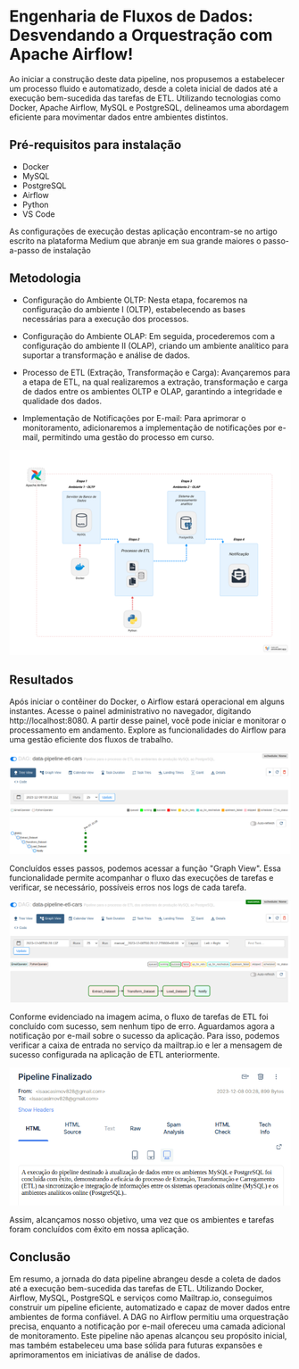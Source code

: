 # Engenharia de Fluxos de Dados: Desvendando a Orquestração com Apache Airflow!

Ao iniciar a construção deste data pipeline, nos propusemos a estabelecer um processo fluido e automatizado, desde a coleta inicial de dados até a execução bem-sucedida das tarefas de ETL. Utilizando tecnologias como Docker, Apache Airflow, MySQL e PostgreSQL, delineamos uma abordagem eficiente para movimentar dados entre ambientes distintos.

## Pré-requisitos para instalação
- Docker
- MySQL
- PostgreSQL
- Airflow
- Python
- VS Code

As configurações de execução destas aplicação encontram-se no artigo escrito na plataforma Medium que abranje em sua grande maiores o passo-a-passo de instalação

## Metodologia

- Configuração do Ambiente OLTP:
Nesta etapa, focaremos na configuração do ambiente I (OLTP), estabelecendo as bases necessárias para a execução dos processos.

- Configuração do Ambiente OLAP:
Em seguida, procederemos com a configuração do ambiente II (OLAP), criando um ambiente analítico para suportar a transformação e análise de dados.

- Processo de ETL (Extração, Transformação e Carga):
Avançaremos para a etapa de ETL, na qual realizaremos a extração, transformação e carga de dados entre os ambientes OLTP e OLAP, garantindo a integridade e qualidade dos dados.

- Implementação de Notificações por E-mail:
Para aprimorar o monitoramento, adicionaremos a implementação de notificações por e-mail, permitindo uma gestão do processo em curso.

![interface-airflow0web-dag](data/image/diagrama_data_pipeline.png)

## Resultados

Após iniciar o contêiner do Docker, o Airflow estará operacional em alguns instantes. Acesse o painel administrativo no navegador, digitando http://localhost:8080. A partir desse painel, você pode iniciar e monitorar o processamento em andamento. Explore as funcionalidades do Airflow para uma gestão eficiente dos fluxos de trabalho.

![interface-airflow0web-dag](data/image/dag_2.png)

Concluídos esses passos, podemos acessar a função "Graph View". Essa funcionalidade permite acompanhar o fluxo das execuções de tarefas e verificar, se necessário, possíveis erros nos logs de cada tarefa.

![interface-airflow0web-dag](data/image/dag_1.png)

Conforme evidenciado na imagem acima, o fluxo de tarefas de ETL foi concluído com sucesso, sem nenhum tipo de erro. Aguardamos agora a notificação por e-mail sobre o sucesso da aplicação. Para isso, podemos verificar a caixa de entrada no serviço da mailtrap.io e ler a mensagem de sucesso configurada na aplicação de ETL anteriormente.

![mailtrap](data/image/mailtrap.png)

Assim, alcançamos nosso objetivo, uma vez que os ambientes e tarefas foram concluídos com êxito em nossa aplicação.

## Conclusão

Em resumo, a jornada do data pipeline abrangeu desde a coleta de dados até a execução bem-sucedida das tarefas de ETL. Utilizando Docker, Airflow, MySQL, PostgreSQL e serviços como Mailtrap.io, conseguimos construir um pipeline eficiente, automatizado e capaz de mover dados entre ambientes de forma confiável. A DAG no Airflow permitiu uma orquestração precisa, enquanto a notificação por e-mail ofereceu uma camada adicional de monitoramento. Este pipeline não apenas alcançou seu propósito inicial, mas também estabeleceu uma base sólida para futuras expansões e aprimoramentos em iniciativas de análise de dados.













  
